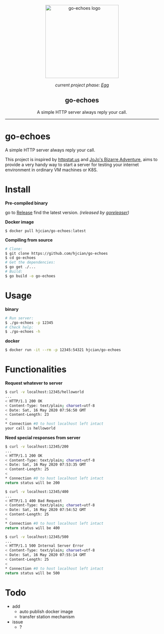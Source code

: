 <p align="center">
  <img alt="go-echoes logo" src="https://vignette.wikia.nocookie.net/jjba/images/0/02/Echoesegg.png/revision/latest?cb=20140715052137" height="240" />
  <p align='center'> <i>current project phase: <a href="https://jojo.fandom.com/wiki/Echoes">Egg</a></i> </p>
  <h2 align="center"> go-echoes </h2>
  <p align="center"> A simple HTTP server always reply your call. </p>
</p>

---

# go-echoes
A simple HTTP server always reply your call. 

This project is inspired by [httpstat.us](https://httpstat.us/) and [JoJo's Bizarre Adventure](https://en.wikipedia.org/wiki/JoJo%27s_Bizarre_Adventure), aims to provide a very handy way to start a server for testing your internet environment in ordinary VM machines or K8S.

# Install
**Pre-compiled binary**

go to [Release](https://github.com/hjcian/go-echoes/releases) find the latest version. *(released by [goreleaser](https://goreleaser.com/))*

**Docker image**
```shell
$ docker pull hjcian/go-echoes:latest
```

**Compiling from source**

```bash
# Clone:
$ git clone https://github.com/hjcian/go-echoes
$ cd go-echoes
# Get the dependencies:
$ go get ./...
# Build:
$ go build -o go-echoes
```

# Usage

**binary**


```bash
# Run server:
$ ./go-echoes -p 12345
# Check help:
$ ./go-echoes -h
```

**docker**
```bash
$ docker run -it --rm -p 12345:54321 hjcian/go-echoes
```

# Functionalities

**Request whatever to server**

```bash
$ curl -v localhost:12345/helloworld
...
< HTTP/1.1 200 OK
< Content-Type: text/plain; charset=utf-8
< Date: Sat, 16 May 2020 07:56:50 GMT
< Content-Length: 23
<
* Connection #0 to host localhost left intact
your call is helloworld
```

**Need special responses from server**

```bash
$ curl -v localhost:12345/200
...
< HTTP/1.1 200 OK
< Content-Type: text/plain; charset=utf-8
< Date: Sat, 16 May 2020 07:53:35 GMT
< Content-Length: 25
<
* Connection #0 to host localhost left intact
return status will be 200
```

```bash
$ curl -v localhost:12345/400
...
< HTTP/1.1 400 Bad Request
< Content-Type: text/plain; charset=utf-8
< Date: Sat, 16 May 2020 07:54:52 GMT
< Content-Length: 25
<
* Connection #0 to host localhost left intact
return status will be 400
```

```bash
$ curl -v localhost:12345/500
...
< HTTP/1.1 500 Internal Server Error
< Content-Type: text/plain; charset=utf-8
< Date: Sat, 16 May 2020 07:55:14 GMT
< Content-Length: 25
<
* Connection #0 to host localhost left intact
return status will be 500
```

# Todo
- add
  - auto publish docker image
  - transfer station mechanism  
- issue
  - ?

